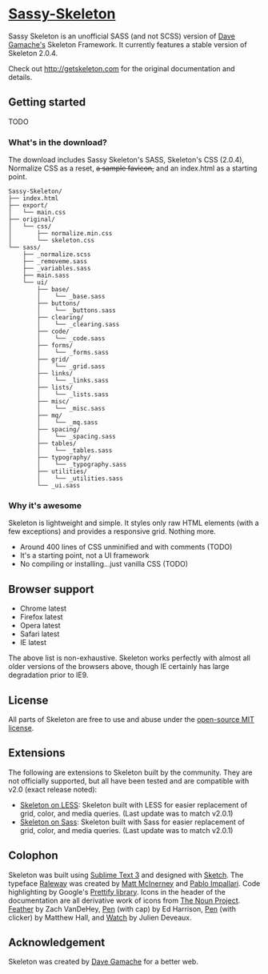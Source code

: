 # [Sassy-Skeleton](http://noahfenghom.com/sassy-skeleton)
Sassy Skeleton is an unofficial SASS (and not SCSS)  version of [Dave Gamache's](https://twitter.com/dhg) Skeleton Framework. It currently features a stable version of Skeleton 2.0.4.

Check out <http://getskeleton.com> for the original documentation and details.

## Getting started

TODO

### What's in the download?

The download includes Sassy Skeleton's SASS, Skeleton's CSS (2.0.4), Normalize CSS as a reset, ~~a sample favicon,~~ and an index.html as a starting point.

```
Sassy-Skeleton/
├── index.html
├── export/
│   └── main.css
├── original/
│   └── css/
│	    ├── normalize.min.css
│	    └── skeleton.css
└── sass/
    ├── _normalize.scss
    ├── _removeme.sass
    ├── _variables.sass
    ├── main.sass
    └── ui/
        ├── base/
        │    └── _base.sass
        ├── buttons/
        │    └── _buttons.sass
        ├── clearing/
        │    └── _clearing.sass
        ├── code/
        │    └── _code.sass
        ├── forms/
        │    └── _forms.sass
        ├── grid/
        │    └── _grid.sass
        ├── links/
        │    └── _links.sass
        ├── lists/
        │    └── _lists.sass
        ├── misc/
        │    └── _misc.sass
        ├── mq/
        │    └── _mq.sass
        ├── spacing/
        │    └── _spacing.sass
        ├── tables/
        │    └── _tables.sass
        ├── typography/
        │    └── _typography.sass
        ├── utilities/
        │    └── _utilities.sass
        └── _ui.sass

```

### Why it's awesome

Skeleton is lightweight and simple. It styles only raw HTML elements (with a few exceptions) and provides a responsive grid. Nothing more.
- Around 400 lines of CSS unminified and with comments (TODO)
- It's a starting point, not a UI framework
- No compiling or installing...just vanilla CSS (TODO)


## Browser support

- Chrome latest
- Firefox latest
- Opera latest
- Safari latest
- IE latest

The above list is non-exhaustive. Skeleton works perfectly with almost all older versions of the browsers above, though IE certainly has large degradation prior to IE9.


## License

All parts of Skeleton are free to use and abuse under the [open-source MIT license](https://github.com/dhg/Skeleton/blob/master/LICENSE.md).


## Extensions

The following are extensions to Skeleton built by the community. They are not officially supported, but all have been tested and are compatible with v2.0 (exact release noted):
- [Skeleton on LESS](https://github.com/whatsnewsaes/Skeleton-less): Skeleton built with LESS for easier replacement of grid, color, and media queries. (Last update was to match v2.0.1)
- [Skeleton on Sass](https://github.com/whatsnewsaes/Skeleton-Sass): Skeleton built with Sass for easier replacement of grid, color, and media queries. (Last update was to match v2.0.1)


## Colophon

Skeleton was built using [Sublime Text 3](http://www.sublimetext.com/3) and designed with [Sketch](http://bohemiancoding.com/sketch). The typeface [Raleway](http://www.google.com/fonts/specimen/Raleway) was created by [Matt McInerney](http://matt.cc/) and [Pablo Impallari](http://www.impallari.com/). Code highlighting by Google's [Prettify library](https://code.google.com/p/google-code-prettify/). Icons in the header of the documentation are all derivative work of icons from [The Noun Project](http://thenounproject.com). [Feather](http://thenounproject.com/term/feather/22073) by Zach VanDeHey, [Pen](http://thenounproject.com/term/pen/21163) (with cap) by Ed Harrison, [Pen](http://thenounproject.com/term/pen/32847) (with clicker) by Matthew Hall, and [Watch](http://thenounproject.com/term/watch/48015) by Julien Deveaux.


## Acknowledgement

Skeleton was created by [Dave Gamache](https://twitter.com/dhg) for a better web.
